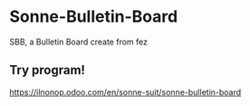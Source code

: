 # Sonne-Bulletin-Board
SBB, a Bulletin Board create from fez

## Try program!
https://ilnonop.odoo.com/en/sonne-suit/sonne-bulletin-board
